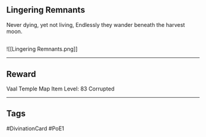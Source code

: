 ## Lingering Remnants
Never dying, yet not living,
Endlessly they wander
beneath the harvest moon.
## 
![[Lingering Remnants.png]]

---
## Reward
Vaal Temple Map
Item Level: 83
Corrupted

---
## Tags
#DivinationCard
#PoE1